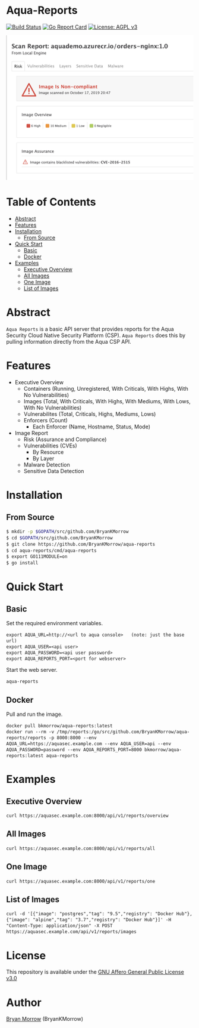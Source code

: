 # Aqua-Reports

[![Build Status](https://travis-ci.org/BryanKMorrow/aqua-reports.svg?branch=master)](https://travis-ci.org/BryanKMorrow/aqua-reports)
[![Go Report Card](https://goreportcard.com/badge/github.com/BryanKMorrow/aqua-reports)](https://goreportcard.com/report/github.com/BryanKMorrow/aqua-reports)
[![License: AGPL v3](https://img.shields.io/badge/License-AGPL%20v3-blue.svg)](https://github.com/BryanKMorrow/aqua-reports/blob/master/LICENSE)

<img src="images/aqua-reports-image-compliance.png" width="600">

# Table of Contents

- [Abstract](#abstract)
- [Features](#features)
- [Installation](#installation)
  - [From Source](#from-source)
- [Quick Start](#quick-start)
  - [Basic](#basic)
  - [Docker](#docker)
- [Examples](#examples)
  - [Executive Overview](#executive-overview)
  - [All Images](#all-images)
  - [One Image](#one-image)
  - [List of Images](#list-images)

# Abstract

`Aqua Reports` is a basic API server that provides reports for the Aqua Security Cloud Native Security Platform (CSP). `Aqua Reports` does this by pulling information directly from the Aqua CSP API. 

# Features

- Executive Overview
  - Containers (Running, Unregistered, With Criticals, With Highs, With No Vulnerabilities)
  - Images (Total, With Criticals, With Highs, With Mediums, With Lows, With No Vulnerabilities)
  - Vulnerabilites (Total, Criticals, Highs, Mediums, Lows)
  - Enforcers (Count)
    - Each Enforcer (Name, Hostname, Status, Mode)
- Image Report
  - Risk (Assurance and Compliance)
  - Vulnerabilities (CVEs)
    - By Resource
    - By Layer
  - Malware Detection
  - Sensitive Data Detection

# Installation

## From Source

```sh
$ mkdir -p $GOPATH/src/github.com/BryanKMorrow
$ cd $GOPATH/src/github.com/BryanKMorrow
$ git clone https://github.com/BryanKMorrow/aqua-reports
$ cd aqua-reports/cmd/aqua-reports
$ export GO111MODULE=on
$ go install
```

# Quick Start

## Basic

Set the required environment variables.

```
export AQUA_URL=http://<url to aqua console>   (note: just the base url)
export AQUA_USER=<api user>
export AQUA_PASSWORD=<api user password>
export AQUA_REPORTS_PORT=<port for webserver>
```

Start the web server.

```
aqua-reports
```

## Docker

Pull and run the image.

```
docker pull bkmorrow/aqua-reports:latest
docker run --rm -v /tmp/reports:/go/src/github.com/BryanKMorrow/aqua-reports/reports -p 8000:8000 --env AQUA_URL=https://aquasec.example.com --env AQUA_USER=api --env AQUA_PASSWORD=password --env AQUA_REPORTS_PORT=8000 bkmorrow/aqua-reports:latest aqua-reports
```

# Examples

## Executive Overview

```
curl https://aquasec.example.com:8000/api/v1/reports/overview
```

## All Images

```
curl https://aquasec.example.com:8000/api/v1/reports/all
```

## One Image

```
curl https://aquasec.example.com:8000/api/v1/reports/one
```

## List of Images

```
curl -d '[{"image": "postgres","tag": "9.5","registry": "Docker Hub"},{"image": "alpine","tag": "3.7","registry": "Docker Hub"}]' -H "Content-Type: application/json" -X POST https://aquasec.example.com/api/v1/reports/images
```

# License

This repository is available under the [GNU Affero General Public License v3.0](https://github.com/BryanKMorrow/aqua-reports/blob/master/LICENSE)

# Author

[Bryan Morrow](https://github.com/BryanKMorrow) (BryanKMorrow)